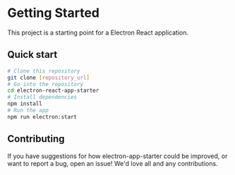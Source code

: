 # Getting Started

This project is a starting point for a Electron React application.

## Quick start

```bash
# Clone this repository
git clone [repository_url]
# Go into the repository
cd electron-react-app-starter
# Install dependencies
npm install
# Run the app
npm run electron:start
```

## Contributing

If you have suggestions for how electron-app-starter could be improved, or want to report a bug, open an issue! We'd love all and any contributions.